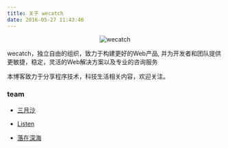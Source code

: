 ```yaml
---
title: 关于 wecatch
date: 2016-05-27 11:43:46
---
```


<div style="text-align:center">
    <img src="http://wecatch.me/blog/images/wecatch.png" alt="wecatch">
</div>

wecatch，独立自由的组织，致力于构建更好的Web产品, 并为开发者和团队提供更敏捷，稳定，灵活的Web解决方案以及专业的咨询服务

本博客致力于分享程序技术，科技生活相关内容，欢迎关注。

### team

+ [三月沙](http://sanyuesha.com/)

+ [Listen](http://fangjueci.com/)

+ [落在深海](http://braavos.me/)
